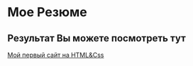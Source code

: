 # Мое Резюме

## Результат Вы можете посмотреть тут

[Мой первый сайт на HTML&Css](http://127.0.0.1:5500/)
